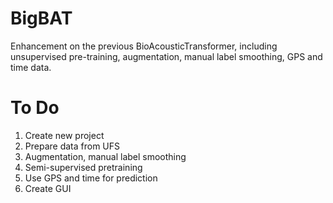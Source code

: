 # BigBAT
Enhancement on the previous BioAcousticTransformer, including unsupervised pre-training, augmentation, manual label smoothing, GPS and time data.

# To Do
1. Create new project
2. Prepare data from UFS
3. Augmentation, manual label smoothing
4. Semi-supervised pretraining
5. Use GPS and time for prediction
6. Create GUI
